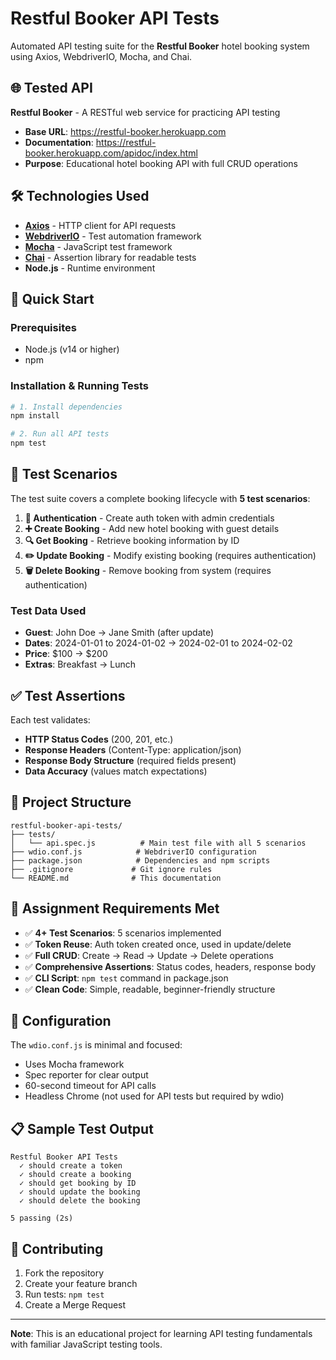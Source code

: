 # Restful Booker API Tests

Automated API testing suite for the **Restful Booker** hotel booking system using Axios, WebdriverIO, Mocha, and Chai.

## 🌐 Tested API
**Restful Booker** - A RESTful web service for practicing API testing
- **Base URL**: https://restful-booker.herokuapp.com
- **Documentation**: https://restful-booker.herokuapp.com/apidoc/index.html
- **Purpose**: Educational hotel booking API with full CRUD operations

## 🛠 Technologies Used

- **[Axios](https://axios-http.com/)** - HTTP client for API requests
- **[WebdriverIO](https://webdriver.io/)** - Test automation framework
- **[Mocha](https://mochajs.org/)** - JavaScript test framework  
- **[Chai](https://www.chaijs.com/)** - Assertion library for readable tests
- **Node.js** - Runtime environment

## 🚀 Quick Start

### Prerequisites
- Node.js (v14 or higher)
- npm

### Installation & Running Tests
```bash
# 1. Install dependencies
npm install

# 2. Run all API tests
npm test
```

## 🧪 Test Scenarios

The test suite covers a complete booking lifecycle with **5 test scenarios**:

1. **🔐 Authentication** - Create auth token with admin credentials
2. **➕ Create Booking** - Add new hotel booking with guest details
3. **🔍 Get Booking** - Retrieve booking information by ID
4. **✏️ Update Booking** - Modify existing booking (requires authentication)
5. **🗑️ Delete Booking** - Remove booking from system (requires authentication)

### Test Data Used
- **Guest**: John Doe → Jane Smith (after update)
- **Dates**: 2024-01-01 to 2024-01-02 → 2024-02-01 to 2024-02-02
- **Price**: $100 → $200
- **Extras**: Breakfast → Lunch

## ✅ Test Assertions

Each test validates:
- **HTTP Status Codes** (200, 201, etc.)
- **Response Headers** (Content-Type: application/json)
- **Response Body Structure** (required fields present)
- **Data Accuracy** (values match expectations)

## 📁 Project Structure

```
restful-booker-api-tests/
├── tests/
│   └── api.spec.js          # Main test file with all 5 scenarios
├── wdio.conf.js            # WebdriverIO configuration
├── package.json            # Dependencies and npm scripts
├── .gitignore             # Git ignore rules
└── README.md              # This documentation
```

## 🎯 Assignment Requirements Met

- ✅ **4+ Test Scenarios**: 5 scenarios implemented
- ✅ **Token Reuse**: Auth token created once, used in update/delete
- ✅ **Full CRUD**: Create → Read → Update → Delete operations
- ✅ **Comprehensive Assertions**: Status codes, headers, response body
- ✅ **CLI Script**: `npm test` command in package.json
- ✅ **Clean Code**: Simple, readable, beginner-friendly structure

## 🔧 Configuration

The `wdio.conf.js` is minimal and focused:
- Uses Mocha framework
- Spec reporter for clear output
- 60-second timeout for API calls
- Headless Chrome (not used for API tests but required by wdio)

## 📋 Sample Test Output

```
Restful Booker API Tests
  ✓ should create a token
  ✓ should create a booking  
  ✓ should get booking by ID
  ✓ should update the booking
  ✓ should delete the booking

5 passing (2s)
```

## 🤝 Contributing

1. Fork the repository
2. Create your feature branch
3. Run tests: `npm test`
4. Create a Merge Request

---

**Note**: This is an educational project for learning API testing fundamentals with familiar JavaScript testing tools.